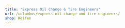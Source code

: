 ```yaml
---
title: "Express Oil Change & Tire Engineers"
url: /columbus/express-oil-change-und-tire-engineers/
shop: Reifen
---
```

